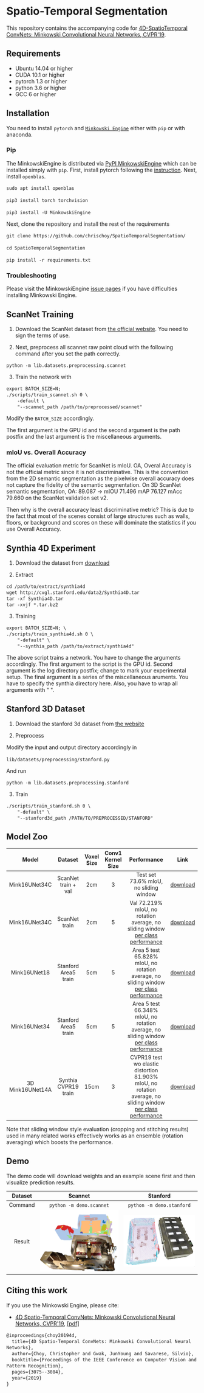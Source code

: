 [pypi-url]: https://pypi.org/project/MinkowskiEngine/


# Spatio-Temporal Segmentation

This repository contains the accompanying code for [4D-SpatioTemporal ConvNets: Minkowski Convolutional Neural Networks, CVPR'19](https://arxiv.org/abs/1904.08755).


## Requirements

- Ubuntu 14.04 or higher
- CUDA 10.1 or higher
- pytorch 1.3 or higher
- python 3.6 or higher
- GCC 6 or higher


## Installation

You need to install `pytorch` and [`Minkowski Engine`][pypi-url] either with `pip` or with anaconda.

### Pip

The MinkowskiEngine is distributed via [PyPI MinkowskiEngine][pypi-url] which can be installed simply with `pip`.
First, install pytorch following the [instruction](https://pytorch.org). Next, install `openblas`.

```
sudo apt install openblas

pip3 install torch torchvision

pip3 install -U MinkowskiEngine
```

Next, clone the repository and install the rest of the requirements

```
git clone https://github.com/chrischoy/SpatioTemporalSegmentation/

cd SpatioTemporalSegmentation

pip install -r requirements.txt
```

### Troubleshooting

Please visit the MinkowskiEngine [issue pages](https://github.com/StanfordVL/MinkowskiEngine/) if you have difficulties installing Minkowski Engine.


## ScanNet Training

1. Download the ScanNet dataset from [the official website](http://kaldir.vc.in.tum.de/scannet_benchmark/documentation). You need to sign the terms of use.

2. Next, preprocess all scannet raw point cloud with the following command after you set the path correctly.

```
python -m lib.datasets.preprocessing.scannet
```

3. Train the network with

```
export BATCH_SIZE=N;
./scripts/train_scannet.sh 0 \
	-default \
	"--scannet_path /path/to/preprocessed/scannet"
```

Modify the `BATCH_SIZE` accordingly.

The first argument is the GPU id and the second argument is the path postfix
and the last argument is the miscellaneous arguments.


### mIoU vs. Overall Accuracy

The official evaluation metric for ScanNet is mIoU.
OA, Overal Accuracy is not the official metric since it is not discriminative. This is the convention from the 2D semantic segmentation as the pixelwise overall accuracy does not capture the fidelity of the semantic segmentation.
On 3D ScanNet semantic segmentation, OA: 89.087 -> mIOU 71.496 mAP 76.127 mAcc 79.660 on the ScanNet validation set v2.

Then why is the overall accuracy least discriminative metric?  This is due to the fact that most of the scenes consist of large structures
such as walls, floors, or background and scores on these will dominate the statistics if you use Overall Accuracy.


## Synthia 4D Experiment

1. Download the dataset from [download](http://cvgl.stanford.edu/data2/Synthia4D.tar)

2. Extract

```
cd /path/to/extract/synthia4d
wget http://cvgl.stanford.edu/data2/Synthia4D.tar
tar -xf Synthia4D.tar
tar -xvjf *.tar.bz2
```

3. Training

```
export BATCH_SIZE=N; \
./scripts/train_synthia4d.sh 0 \
	"-default" \
	"--synthia_path /path/to/extract/synthia4d"
```

The above script trains a network. You have to change the arguments accordingly. The first argument to the script is the GPU id. Second argument is the log directory postfix; change to mark your experimental setup. The final argument is a series of the miscellaneous aruments. You have to specify the synthia directory here. Also, you have to wrap all arguments with " ".


## Stanford 3D Dataset

1. Download the stanford 3d dataset from [the website](http://buildingparser.stanford.edu/dataset.html)

2. Preprocess

Modify the input and output directory accordingly in

`lib/datasets/preprocessing/stanford.py`

And run

```
python -m lib.datasets.preprocessing.stanford
```

3. Train

```
./scripts/train_stanford.sh 0 \
	"-default" \
	"--stanford3d_path /PATH/TO/PREPROCESSED/STANFORD"
```

## Model Zoo

| Model            | Dataset             | Voxel Size | Conv1 Kernel Size | Performance              | Link   |
|:----------------:|:-------------------:|:----------:|:-----------------:|:-------------------------------------------------------------------------------:|:------:|
| Mink16UNet34C    | ScanNet train + val | 2cm        | 3                 | Test set 73.6% mIoU, no sliding window                                          | [download](https://node1.chrischoy.org/data/publications/minknet/Mink16UNet34C_ScanNet.pth) |
| Mink16UNet34C    | ScanNet train       | 2cm        | 5                 | Val 72.219% mIoU, no rotation average, no sliding window [per class performance](https://github.com/chrischoy/SpatioTemporalSegmentation/issues/13) | [download](https://node1.chrischoy.org/data/publications/minknet/MinkUNet34C-train-conv1-5.pth) |
| Mink16UNet18     | Stanford Area5 train | 5cm       | 5                 | Area 5 test 65.828% mIoU, no rotation average, no sliding window [per class performance](https://pastebin.com/Gj3PrPFr) | [download](https://node1.chrischoy.org/data/publications/minknet/Mink16UNet18-stanford-conv1-5.pth) |
| Mink16UNet34     | Stanford Area5 train | 5cm       | 5                 | Area 5 test 66.348% mIoU, no rotation average, no sliding window [per class performance](https://pastebin.com/WzhfGMQG) | [download](https://node1.chrischoy.org/data/publications/minknet/Mink16UNet34-stanford-conv1-5.pth) |
| 3D Mink16UNet14A | Synthia CVPR19 train | 15cm      | 3                 | CVPR19 test wo elastic distortion 81.903% mIoU, no rotation average, no sliding window [per class performance](https://pastebin.com/hN88iQqa) | [download](https://node1.chrischoy.org/data/publications/minknet/Mink16UNet14A-synthia-conv1-3.pth) |


Note that sliding window style evaluation (cropping and stitching results) used in many related works effectively works as an ensemble (rotation averaging) which boosts the performance.


## Demo

The demo code will download weights and an example scene first and then visualize prediction results.

| Dataset  | Scannet                  | Stanford                  |
|:--------:|:------------------------:|:-------------------------:|
| Command  | `python -m demo.scannet` | `python -m demo.stanford` |
| Result   | ![](imgs/scannet.png)    | ![](imgs/stanford.png)    |


## Citing this work

If you use the Minkowski Engine, please cite:

- [4D Spatio-Temporal ConvNets: Minkowski Convolutional Neural Networks, CVPR'19](https://arxiv.org/abs/1904.08755), [[pdf]](https://arxiv.org/pdf/1904.08755.pdf)

```
@inproceedings{choy20194d,
  title={4D Spatio-Temporal ConvNets: Minkowski Convolutional Neural Networks},
  author={Choy, Christopher and Gwak, JunYoung and Savarese, Silvio},
  booktitle={Proceedings of the IEEE Conference on Computer Vision and Pattern Recognition},
  pages={3075--3084},
  year={2019}
}
```

